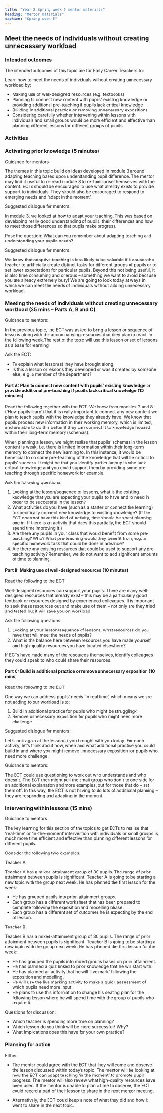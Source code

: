 ```yaml
---
title: "Year 2 Spring week 5 mentor materials"
heading: "Mentor materials"
caption: "Spring week 5"
---
```


## Meet the needs of individuals without creating unnecessary workload

### Intended outcomes

The intended outcomes of this topic are for Early Career Teachers to:

Learn how to meet the needs of individuals without creating unnecessary workload by:

- Making use of well-designed resources (e.g. textbooks)
- Planning to connect new content with pupils' existing knowledge or providing additional pre-teaching if pupils lack critical knowledge
- Building in additional practice or removing unnecessary expositions
- Considering carefully whether intervening within lessons with individuals and small groups would be more efficient and effective than planning different lessons for different groups of pupils.

### Activities

### Activating prior knowledge (5 minutes)

Guidance for mentors:

The themes in this topic build on ideas developed in module 3 around adapting teaching based upon understanding pupil difference. The mentor may find it useful to re-read module 3 to re-familiarise themselves with the content. ECTs should be encouraged to use what already exists to provide support to individuals. They should also be encouraged to respond to emerging needs and ‘adapt in the moment’.

Suggested dialogue for mentors:

In module 3, we looked at how to adapt your teaching. This was based on developing really good understanding of pupils, their differences and how to meet those differences so that pupils make progress.

Pose the question: What can you remember about adapting teaching and understanding your pupils needs?

Suggested dialogue for mentors:

We know that adaptive teaching is less likely to be valuable if it causes the teacher to artificially create distinct tasks for different groups of pupils or to set lower expectations for particular pupils. Beyond this not being useful, it is also time consuming and onerous – something we want to avoid because you are already extremely busy! We are going to look today at ways in which we can meet the needs of individuals without adding unnecessary workload.

### Meeting the needs of individuals without creating unnecessary workload (35 mins – Parts A, B and C)

Guidance to mentors:

In the previous topic, the ECT was asked to bring a lesson or sequence of lessons along with the accompanying resources that they plan to teach in the following week.The rest of the topic will use this lesson or set of lessons as a base for learning.

Ask the ECT:

- To explain what lesson(s) they have brought along.
- Is this a lesson or lessons they developed or was it created by someone else, e.g. a member of the department?

#### Part A: Plan to connect new content with pupils’ existing knowledge or provide additional pre-teaching if pupils lack critical knowledge (15 minutes)

Read the following together with the ECT. We know from modules 2 and 8 (‘How pupils learn’) that it is really important to connect any new content we plan to teach pupils with the knowledge they already have. We know that pupils process new information in their working memory, which is limited, and are able to do this better if they can connect it to knowledge housed within their long-term memory (schemas).

When planning a lesson, we might realise that pupils’ schemas in the lesson content is weak, i.e. there is limited information within their long-term memory to connect the new learning to. In this instance, it would be beneficial to do some pre-teaching of the knowledge that will be critical to pupils’ success. It might be that you identify particular pupils who lack critical knowledge and you could support them by providing some pre-teaching through specific homework for example.

Ask the following questions:

1. Looking at the lesson/sequence of lessons, what is the existing knowledge that you are expecting your pupils to have and to need in order to be successful in the lesson?
2. What activities do you have (such as a starter or connect the learning) to specifically connect new knowledge to existing knowledge? (If the ECT does not have this kind of activity, time should be spent planning one in. If there is an activity that does this partially, the ECT should spend time improving it.)
3. Are there any pupils in your class that would benefit from some pre-teaching? Who? What pre-teaching would they benefit from, e.g. a specific homework task that could be done in advance?
4. Are there any existing resources that could be used to support any pre-teaching activity? Remember, we do not want to add significant amounts of time to planning.

#### Part B: Making use of well-designed resources (10 minutes)

Read the following to the ECT:

Well-designed resources can support your pupils. There are many well-designed resources that already exist – this may be a particularly good textbook or resources designed by experienced colleagues. It is important to seek these resources out and make use of them – not only are they tried and tested but it will save you on workload.

Ask the following questions:

1. Looking at your lesson/sequence of lessons, what resources do you have that will meet the needs of pupils?
2. What is the balance here between resources you have made yourself and high-quality resources you have located elsewhere?

If ECTs have made many of the resources themselves, identify colleagues they could speak to who could share their resources.

#### Part C: Build in additional practice or remove unnecessary exposition (10 mins)

Read the following to the ECT:

One way we can address pupils’ needs ‘in real time’, which means we are not adding to our workload is to:

1. Build in additional practice for pupils who might be struggling<
2. Remove unnecessary exposition for pupils who might need more challenge.

Suggested dialogue for mentors:

Let’s look again at the lesson(s) you brought with you today. For each activity, let’s think about how, when and what additional practice you could build in and where you might remove unnecessary exposition for pupils who need more challenge.

Guidance to mentors:

The ECT could use questioning to work out who understands and who doesn't. The ECT then might pull the small group who don't to one side for an additional explanation and more examples, but for those that do – set them off. In this way, the ECT is not having to do lots of additional planning – they are responding and adapting in the moment.

### Intervening within lessons (15 mins)

Guidance to mentors

The key learning for this section of the topics to get ECTs to realise that ‘real-time’ or ‘in-the-moment’ intervention with individuals or small groups is much more time efficient and effective than planning different lessons for different pupils.

Consider the following two examples:

Teacher A

Teacher A has a mixed-attainment group of 30 pupils. The range of prior attainment between pupils is significant. Teacher A is going to be starting a new topic with the group next week. He has planned the first lesson for the week:

- He has grouped pupils into prior-attainment groups.
- Each group has a different worksheet that has been prepared to complete following the exposition and modelling phase.
- Each group has a different set of outcomes he is expecting by the end of lesson.

Teacher B

Teacher B has a mixed-attainment group of 30 pupils. The range of prior attainment between pupils is significant. Teacher B is going to be starting a new topic with the group next week. He has planned the first lesson for the week:

- He has grouped the pupils into mixed groups based on prior attainment.
- He has planned a quiz linked to prior knowledge that he will start with.
- He has planned an activity that he will ‘live mark’ following the exposition and modelling.
- He will use the live marking activity to make a quick assessment of which pupils need more input.
- He plans to use this information to change his seating plan for the following lesson where he will spend time with the group of pupils who require it.

Questions for discussion:

- Which teacher is spending more time on planning?
- Which lesson do you think will be more successful? Why?
- What implications does this have for your own practice?

### Planning for action

Either:

- The mentor could agree with the ECT that they will come and observe the lesson discussed within today’s topic. The mentor will be looking at how the ECT can adapt teaching ‘in the moment’ to promote pupil progress. The mentor will also review what high-quality resources have been used. If the mentor is unable to plan a time to observe, the ECT could record a part of their lesson to share in the next mentor meeting.

- Alternatively, the ECT could keep a note of what they did and how it went to share in the next topic.
